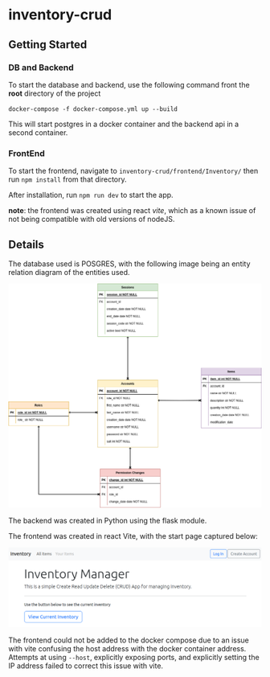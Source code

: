 # inventory-crud

## Getting Started

### DB and Backend

To start the database and backend, use the following command front the __root__ directory of the project

```
docker-compose -f docker-compose.yml up --build
```

This will start postgres in a docker container and the backend api in a second container.

### FrontEnd

To start the frontend, navigate to `inventory-crud/frontend/Inventory/` then run `npm install` from that directory.

After installation, run `npm run dev` to start the app. 

__note__: the frontend was created using react _vite_, which as a known issue of not being compatible with old versions of nodeJS.

## Details

The database used is POSGRES, with the following image being an entity relation diagram of the entities used.

![ERD](/assets/erd/erd.png)

The backend was created in Python using the flask module. 

The frontend was created in react Vite, with the start page captured below:

![ERD](/assets/erd/frontend.png)

The frontend could not be added to the docker compose due to an issue with vite confusing the host address with the docker container address. Attempts at using `--host`, explicitly exposing ports, and explicitly setting the IP address failed to correct this issue with vite.
